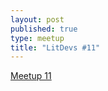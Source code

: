 ```yaml
---
layout: post
published: true
type: meetup
title: "LitDevs #11"
---
```


[Meetup 11](https://base58btc.notion.site/Meetup-11-June-22-2023-215992d7d94a496eaa0be4a077aa5430)